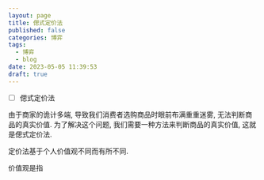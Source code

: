 ```yaml
---
layout: page
title: 偲式定价法
published: false
categories: 博弈
tags: 
  - 博弈
  - blog
date: 2023-05-05 11:39:53
draft: true
---
```


- [ ] 偲式定价法

由于商家的诡计多端, 导致我们消费者选购商品时眼前布满重重迷雾, 无法判断商品的真实价值. 为了解决这个问题, 我们需要一种方法来判断商品的真实价值, 这就是偲式定价法.

定价法基于个人价值观不同而有所不同.

价值观是指
